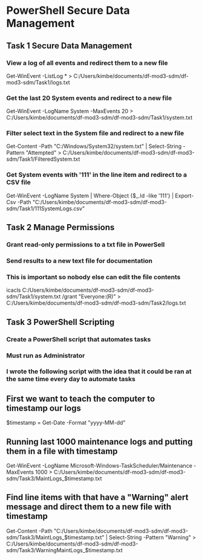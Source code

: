 # PowerShell Secure Data Management

## Task 1 Secure Data Management

### View a log of all events and redirect them to a new file
Get-WinEvent -ListLog * > C:/Users/kimbe/documents/df-mod3-sdm/df-mod3-sdm/Task1/logs.txt

### Get the last 20 System events and redirect to a new file
Get-WinEvent -LogName System -MaxEvents 20 > C:/Users/kimbe/documents/df-mod3-sdm/df-mod3-sdm/Task1/system.txt

### Filter select text in the System file and redirect to a new file
Get-Content -Path "C:/Windows/System32/system.txt" | Select-String -Pattern "Attempted" > C:/Users/kimbe/documents/df-mod3-sdm/df-mod3-sdm/Task1/FilteredSystem.txt

### Get System events with '111' in the line item and redirect to a CSV file
Get-WinEvent -LogName System | Where-Object {$_.Id -like '111'} | Export-Csv -Path "C:/Users/kimbe/documents/df-mod3-sdm/df-mod3-sdm/Task1/111SystemLogs.csv"

## Task 2 Manage Permissions

### Grant read-only permissions to a txt file in PowerSell
### Send results to a new text file for documentation
### This is important so nobody else can edit the file contents
icacls C:/Users/kimbe/documents/df-mod3-sdm/df-mod3-sdm/Task1/system.txt /grant "Everyone:(R)" > C:/Users/kimbe/documents/df-mod3-sdm/df-mod3-sdm/Task2/logs.txt

## Task 3 PowerShell Scripting

### Create a PowerShell script that automates tasks
### Must run as Administrator
### I wrote the following script with the idea that it could be ran at the same time every day to automate tasks

## First we want to teach the computer to timestamp our logs
$timestamp = Get-Date -Format "yyyy-MM-dd"

## Running last 1000 maintenance logs and putting them in a file with timestamp
Get-WinEvent -LogName Microsoft-Windows-TaskScheduler/Maintenance -MaxEvents 1000 > C:/Users/kimbe/documents/df-mod3-sdm/df-mod3-sdm/Task3/MaintLogs_$timestamp.txt

## Find line items with that have a "Warning" alert message and direct them to a new file with timestamp
Get-Content -Path "C:/Users/kimbe/documents/df-mod3-sdm/df-mod3-sdm/Task3/MaintLogs_$timestamp.txt" | Select-String -Pattern "Warning" > C:/Users/kimbe/documents/df-mod3-sdm/df-mod3-sdm/Task3/WarningMaintLogs_$timestamp.txt





